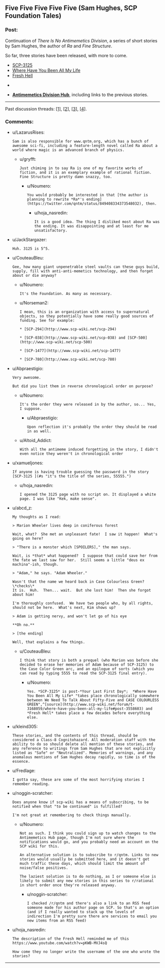## Five Five Five Five Five (Sam Hughes, SCP Foundation Tales)

### Post:

Continuation of *There Is No Antimemetics Division*, a series of short stories by Sam Hughes, the author of *Ra* and *Fine Structure*.

So far, three stories have been released, with more to come.

* [SCP-3125](http://www.scp-wiki.net/scp-3125)
* [Where Have You Been All My Life](http://www.scp-wiki.net/where-have-you-been-all-my-life)
* [Fresh Hell](http://www.scp-wiki.net/fresh-hell)

-

* **[Antimemetics Division Hub](http://www.scp-wiki.net/antimemetics-division-hub)**, including links to the previous stories.

___

Past discussion threads: [[1]](https://www.reddit.com/r/rational/comments/32mlxj/we_need_to_talk_about_fiftyfive_scp_foundation/), [[2]](https://www.reddit.com/r/rational/comments/3jsfgw/unforgettable_thats_what_you_are_scp_foundation/), [[3]](https://www.reddit.com/r/rational/comments/3uj7z1/case_colourless_green_scp_foundation_story_by_sam/), [[4]](https://www.reddit.com/r/rational/comments/3z306m/your_last_first_day_scp_foundation_story_by_sam/).

### Comments:

- u/LazarusRises:
  ```
  Sam is also responsible for www.qntm.org, which has a bunch of awesome sci-fi, including a feature-length novel called Ra about a world where magic is an advanced branch of physics.
  ```

  - u/gryfft:
    ```
    Just chiming in to say Ra is one of my favorite works of fiction, and it is an exemplary example of rational fiction. Fine Structure is pretty damn snazzy, too.
    ```

    - u/Noumero:
      ```
      You would probably be interested in that [the author is planning to rewrite *Ra*'s ending](https://twitter.com/qntm/status/849408334373548032), then.
      ```

      - u/hoja_nasredin:
        ```
        It is a good idea. The thing I disliked most about Ra was the ending. It was disappointing and at least for me unsatisfactory.
        ```

- u/JackStargazer:
  ```
  Huh. 3125 is 5^5.
  ```

- u/CouteauBleu:
  ```
  Gee, how many giant unpenetrable steel vaults can these guys build, supply, fill with anti-anti-memetics technology, and then forget about or die anyway?
  ```

  - u/Noumero:
    ```
    It's the Foundation. As many as necessary.
    ```

  - u/Norseman2:
    ```
    I mean, this is an organization with access to supernatural objects, so they potentially have some really good sources of funding. See for example:

    * [SCP-294](http://www.scp-wiki.net/scp-294)

    * [SCP-038](http://www.scp-wiki.net/scp-038) and [SCP-500](http://www.scp-wiki.net/scp-500)

    * [SCP-1477](http://www.scp-wiki.net/scp-1477)

    * [SCP-780](http://www.scp-wiki.net/scp-780)
    ```

- u/Abpraestigio:
  ```
  Very awesome.

  But did you list them in reverse chronological order on purpose?
  ```

  - u/Noumero:
    ```
    It's the order they were released in by the author, so... Yes, I suppose.
    ```

    - u/Abpraestigio:
      ```
      Upon reflection it's probably the order they should be read in as well.
      ```

  - u/Altoid_Addict:
    ```
    With all the antimeme induced forgetting in the story, I didn't even notice they weren't in chronological order
    ```

- u/xamueljones:
  ```
  If anyone is having trouble guessing the password in the story [SCP-3125 ](#s "it's the title of the series, 55555.")
  ```

  - u/hoja_nasredin:
    ```
    I opened the 3125 page with no script on. It displayed a white page. I was like "Kek, make sense".
    ```

- u/abcd_z:
  ```
  My thoughts as I read:

  > Marion Wheeler lives deep in coniferous forest  

  Wait, what?  She met an unpleasant fate!  I saw it happen!  What's going on here?

  > "There is a monster which [SPOILERS]," the man says.

  Wait, is *that* what happened?  I suppose that could save her from the fate we last saw for her.  Still seems a little "deus ex machina"-ish, though.

  > "Adam," he says. "Adam Wheeler."

  Wasn't that the name we heard back in Case Colourless Green?  
  \*checks\*  
  It is.  Huh.  Then... wait.  But she lost him!  Then she forgot about him!

  I'm thoroughly confused.  We have two people who, by all rights, should not be here.  What's next, Kim shows up?

  > Adam is getting nervy, and won't let go of his eye

  **Oh no.**

  > [the ending]  

  Well, that explains a few things.
  ```

  - u/CouteauBleu:
    ```
    I think that story is both a prequel (who Marion was before she decided to erase her memories of Adam because of SCP-3125) to the Case Color Green arc, and an epilogue of sorts (which you can read by typing 5555 to read the SCP-3125 final entry).
    ```

    - u/Noumero:
      ```
      Yes. *SCP-3125* is post-*Your Last First Day*;  *Where Have You Been All My Life* "takes place chronologically somewhere between We Need To Talk About Fifty-Five and CASE COLOURLESS GREEN",^[source](http://www.scp-wiki.net/forum/t-3168059/where-have-you-been-all-my-life#post-3558603) and *Fresh Hell* takes place a few decades before everything else.
      ```

- u/kleind305:
  ```
  These stories, and the contents of this thread, should be considered a Class-8 Cognitohazard. All moderation staff with the ability to do so should delete all mention of these stories, and any reference to writings from Sam Hughes that are not explicitly listed as "Safe" or "Neutralized". Memories of warnings, and any anomalous mentions of Sam Hughes decay rapidly, so time is of the essence.
  ```

- u/Fredlage:
  ```
  I gotta say, these are some of the most horrifying stories I remember reading.
  ```

- u/noggin-scratcher:
  ```
  Does anyone know if scp-wiki has a means of subscribing, to be notified when that "to be continued" is fulfilled?

  I'm not great at remembering to check things manually.
  ```

  - u/Noumero:
    ```
    Not as such. I think you could sign up to watch changes to the Antimemetics Hub page, though I'm not sure where the notifications would go, and you probably need an account on the SCP wiki for this.

    An alternative solution is to subscribe to r/qntm. Links to new stories would usually be submitted here, and it doesn't get much traffic these days, which should limit the amount of noise/false positives.

    The laziest solution is to do nothing, as I or someone else is likely to submit any new stories in this series to r/rational in short order once they're released anyway.
    ```

    - u/noggin-scratcher:
      ```
      I checked /r/qntm and there's also a link to an RSS feed someone made for his author page on SCP. So that's an option (and if I really wanted to stack up the levels of indirection I'm pretty sure there are services to email you new items from an RSS feed)
      ```

- u/hoja_nasredin:
  ```
  The description of the Fresh Hell reminded me of this
  https://www.youtube.com/watch?v=pKWB-MVJ4sQ

  How come they no longer write the username of the one who wrote the stories?
  ```

---

